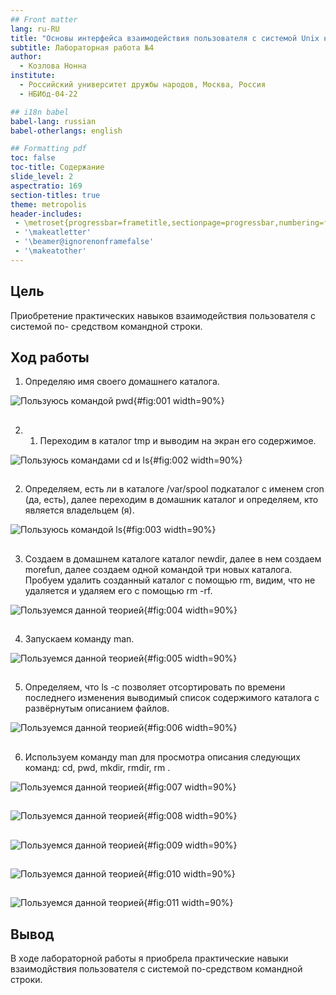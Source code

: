 ```yaml
---
## Front matter
lang: ru-RU
title: "Основы интерфейса взаимодействия пользователя с системой Unix на уровне командной строки"
subtitle: Лабораторная работа №4
author:
  - Козлова Нонна
institute:
  - Российский университет дружбы народов, Москва, Россия
  - НБИбд-04-22

## i18n babel
babel-lang: russian
babel-otherlangs: english

## Formatting pdf
toc: false
toc-title: Содержание
slide_level: 2
aspectratio: 169
section-titles: true
theme: metropolis
header-includes:
 - \metroset{progressbar=frametitle,sectionpage=progressbar,numbering=fraction}
 - '\makeatletter'
 - '\beamer@ignorenonframefalse'
 - '\makeatother'
---
```



## Цель

Приобретение практических навыков взаимодействия пользователя с системой по-
средством командной строки.

## Ход работы

1. Определяю имя своего домашнего каталога. 

![Пользуюсь командой pwd](image/1.png){#fig:001 width=90%}

##

2. 1) Переходим в каталог tmp и выводим на экран его содержимое. 

![Пользуюсь командами cd и ls](image/2.1.png){#fig:002 width=90%}

##

2) Определяем, есть ли в каталоге /var/spool подкаталог с именем cron (да, есть), далее переходим в домашник каталог и определяем, кто является владельцем (я). 

![Пользуюсь командой ls](image/2.2.png){#fig:003 width=90%}

##

3. Создаем в домашнем каталоге каталог newdir, далее в нем создаем morefun, далее создаем одной командой три новых каталога. Пробуем удалить созданный каталог с помощью rm, видим, что не удаляется и удаляем его с помощью rm -rf. 

![Пользуемся данной теорией](image/3.png){#fig:004 width=90%}

##

4. Запускаем команду man. 


![Пользуемся данной теорией](image/4.png){#fig:005 width=90%}

##

5. Определяем, что ls -c позволяет отсортировать по времени последнего изменения выводимый список содержимого каталога с развёрнутым описанием файлов.

![Пользуемся данной теорией](image/5.png){#fig:006 width=90%}

##

6. Используем команду man для просмотра описания следующих команд: cd, pwd, mkdir, rmdir, rm .

![Пользуемся данной теорией](image/6.1.png){#fig:007 width=90%}

##

![Пользуемся данной теорией](image/6.2.png){#fig:008 width=90%}

##

![Пользуемся данной теорией](image/6.3.png){#fig:009 width=90%}

##

![Пользуемся данной теорией](image/6.4.png){#fig:010 width=90%}

##

![Пользуемся данной теорией](image/6.5.png){#fig:011 width=90%}

##

## Вывод

В ходе лабораторной работы я приобрела практические навыки взаимодйствия пользователя с системой по-средством командной строки.






